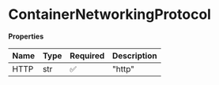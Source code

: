 # ContainerNetworkingProtocol

**Properties**

| Name | Type | Required | Description |
| :--- | :--- | :------- | :---------- |
| HTTP | str  | ✅       | "http"      |
